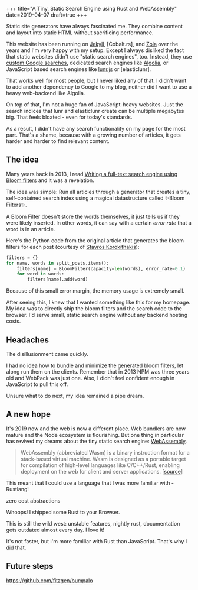 +++
title="A Tiny, Static Search Engine using Rust and WebAssembly"
date=2019-04-07
draft=true
+++

Static site generators have always fascinated me.
They combine content and layout into static HTML without sacrificing performance.

This website has been running on [Jekyll], [Cobalt.rs], and [Zola] over the years and I'm very happy with my setup. Except I always disliked the fact that static websites didn't use "static search engines", too.
Instead, they use [custom Google searches][google], dedicated search engines like [Algolia], or JavaScript based search engines like [lunr.js] or [elasticlunr].

That works well for most people, but I never liked any of that.
I didn't want to add another dependency to Google to my blog, neither did I want to use a heavy web-backend like Algolia. 

On top of that, I'm not a huge fan of JavaScript-heavy websites.
Just the search indices that lunr and elasticlunr create can be multiple megabytes big. That feels bloated - even for today's standards.

As a result, I didn't have any search functionality on my page for the most part.
That's a shame, because with a growing number of articles, it gets harder and harder to find relevant content.

## The idea

Many years back in 2013, I read [Writing a full-text search engine using Bloom filters][stavros] and it was a revelation.

The idea was simple:
Run all articles through a generator that creates a tiny, self-contained search index using a magical datastructure called ✨Bloom Filters✨.

A Bloom Filter doesn't store the words themselves, it just tells us if they were likely inserted. In other words, it can say with a certain *error rate* that a word is in an article. 

Here's the Python code from the original article that generates the bloom filters for each post (courtesy of [Stavros Korokithakis](https://www.stavros.io)):

```python
filters = {}
for name, words in split_posts.items():
    filters[name] = BloomFilter(capacity=len(words), error_rate=0.1)
    for word in words:
        filters[name].add(word)
```

Because of this small error margin, the memory usage is extremely small.

After seeing this, I knew that I wanted something like this for my homepage.
My idea was to directly ship the bloom filters and the search code to the browser.
I'd serve small, static search engine without any backend hosting costs.

## Headaches

The disillusionment came quickly.

I had no idea how to bundle and minimize the generated bloom filters, let along run them on the clients.
Remember that in 2013 NPM was three years old and WebPack was just one.
Also, I didn't feel confident enough in JavaScript to pull this off.

Unsure what to do next, my idea remained a pipe dream.

## A new hope

It's 2019 now and the web is now a different place. Web bundlers are now mature and the Node ecosystem is flourishing.
But one thing in particular has revived my dreams about the tiny static search engine: [WebAssembly].

> WebAssembly (abbreviated Wasm) is a binary instruction format for a stack-based virtual machine. Wasm is designed as a portable target for compilation of high-level languages like C/C++/Rust, enabling deployment on the web for client and server applications. [[source][WebAssembly]]

This meant that I could use a language that I was more familiar with - Rustlang!


zero cost abstractions



Whoops! I shipped some Rust to your Browser.






This is still the wild west:
unstable features, nightly rust, documentation gets outdated almost every day.
I love it!


It's not faster, but I'm more familiar with Rust than JavaScript. That's why I did that.

## Future steps

https://github.com/fitzgen/bumpalo


[Jekyll]: https://github.com/mre/mre.github.io.v1
[Cobalt]: https://github.com/mre/mre.github.io.v2
[Zola]: https://www.getzola.org/
[google]: https://cse.google.com/cse/
[Algolia]: https://www.algolia.com/
[lunr.js]: https://lunrjs.com/
[elaticlunr]: http://elasticlunr.com/
[stavros]: https://www.stavros.io/posts/bloom-filter-search-engine/
[WebAssembly]: https://webassembly.org/